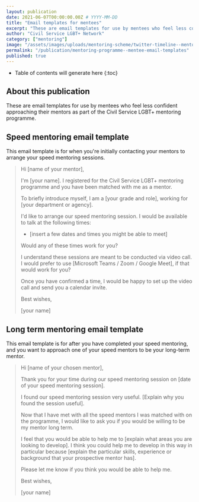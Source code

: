 ```yaml
---
layout: publication
date: 2021-06-07T00:00:00.00Z # YYYY-MM-DD
title: "Email templates for mentees"
excerpt: "These are email templates for use by mentees who feel less confident approaching their mentors as part of the Civil Service LGBT+ mentoring programme."
author: "Civil Service LGBT+ Network"
category: ["mentoring"]
image: "/assets/images/uploads/mentoring-scheme/twitter-timeline--mentoring-for-lgbt-civil-servants.png"
permalink: "/publication/mentoring-programme--mentee-email-templates"
published: true
---
```


* Table of contents will generate here
{:toc}

## About this publication

These are email templates for use by mentees who feel less confident approaching their mentors as part of the Civil Service LGBT+ mentoring programme.

## Speed mentoring email template

This email template is for when you're initially contacting your mentors to arrange your speed mentoring sessions.

> Hi [name of your mentor],
>
> I'm [your name]. I registered for the Civil Service LGBT+ mentoring programme and you have been matched with me as a mentor.
>
> To briefly introduce myself, I am a [your grade and role], working for [your department or agency].
>
> I'd like to arrange our speed mentoring session. I would be available to talk at the following times:
>
> - [insert a few dates and times you might be able to meet]
>
> Would any of these times work for you?
>
> I understand these sessions are meant to be conducted via video call. I would prefer to use [Microsoft Teams / Zoom / Google Meet], if that would work for you?
>
> Once you have confirmed a time, I would be happy to set up the video call and send you a calendar invite.
>
> Best wishes,
>
> [your name]

## Long term mentoring email template

This email template is for after you have completed your speed mentoring, and you want to approach one of your speed mentors to be your long-term mentor.

> Hi [name of your chosen mentor],
>
> Thank you for your time during our speed mentoring session on [date of your speed mentoring session].
>
> I found our speed mentoring session very useful. [Explain why you found the session useful].
>
> Now that I have met with all the speed mentors I was matched with on the programme, I would like to ask you if you would be willing to be my mentor long term.
>
> I feel that you would be able to help me to [explain what areas you are looking to develop]. I think you could help me to develop in this way in particular because [explain the particular skills, experience or background that your prospective mentor has].
>
> Please let me know if you think you would be able to help me.
>
> Best wishes,
>
> [your name]